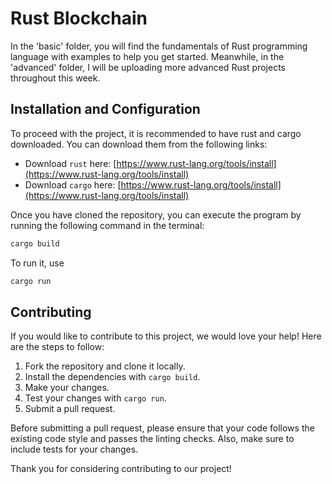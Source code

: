 # Rust Blockchain

In the 'basic' folder, you will find the fundamentals of Rust programming language with examples to help you get started. Meanwhile, in the 'advanced' folder, I will be uploading more advanced Rust projects throughout this week.

## Installation and Configuration

To proceed with the project, it is recommended to have rust and cargo downloaded. You can download them from the following links:
- Download `rust` here: [https://www.rust-lang.org/tools/install](https://www.rust-lang.org/tools/install)
- Download `cargo` here: [https://www.rust-lang.org/tools/install](https://www.rust-lang.org/tools/install)

Once you have cloned the repository, you can execute the program by running the following command in the terminal:

```sh
cargo build
```
To run it, use
```sh
cargo run
```


## Contributing

If you would like to contribute to this project, we would love your help! Here are the steps to follow:

1. Fork the repository and clone it locally.
2. Install the dependencies with `cargo build`.
3. Make your changes.
4. Test your changes with `cargo run`.
5. Submit a pull request.

Before submitting a pull request, please ensure that your code follows the existing code style and passes the linting checks. Also, make sure to include tests for your changes.

Thank you for considering contributing to our project!








